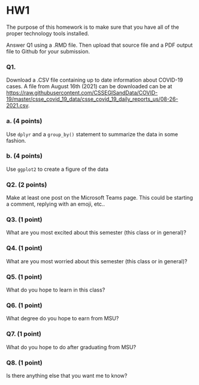 # HW1

The purpose of this homework is to make sure that you have all of the proper technology tools installed. 

Answer Q1 using a .RMD file. Then upload that source file and a PDF output file to Github for your submission.

### Q1. 

Download a .CSV file containing up to date information about COVID-19 cases. A file from August 16th (2021) can be downloaded can be at https://raw.githubusercontent.com/CSSEGISandData/COVID-19/master/csse_covid_19_data/csse_covid_19_daily_reports_us/08-26-2021.csv.


### a. (4 points)
Use `dplyr` and a `group_by()` statement to summarize the data in some fashion.

### b. (4 points)
Use `ggplot2` to create a figure of the data

### Q2. (2 points)

Make at least one post on the Microsoft Teams page. This could be starting a comment, replying with an emoji, etc..

### Q3. (1 point)

What are you most excited about this semester (this class or in general)?

### Q4. (1 point)

What are you most worried about this semester (this class or in general)?

### Q5. (1 point)

What do you hope to learn in this class?

### Q6. (1 point)

What degree do you hope to earn from MSU?

### Q7. (1 point)

What do you hope to do after graduating from MSU?

### Q8. (1 point)

Is there anything else that you want me to know?
